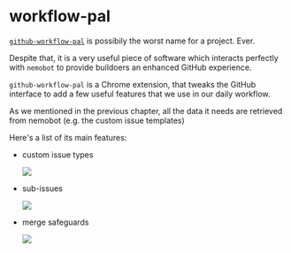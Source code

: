 # workflow-pal

[`github-workflow-pal`](https://github.com/buildo/github-workflow-pal) is possibily the worst name for a project. Ever.

Despite that, it is a very useful piece of software which interacts perfectly with `nemobot` to provide buildoers an enhanced GitHub experience.

`github-workflow-pal` is a Chrome extension, that tweaks the GitHub interface to add a few useful features that we use in our daily workflow.

As we mentioned in the previous chapter, all the data it needs are retrieved from nemobot (e.g. the custom issue templates)

Here's a list of its main features:

- custom issue types

  ![](http://g.recordit.co/IRJR4E2jx5.gif)
   
- sub-issues

  ![](http://g.recordit.co/iOY9QF9wBD.gif)
  
- merge safeguards

  ![](http://g.recordit.co/KY0MMEJZjt.gif)